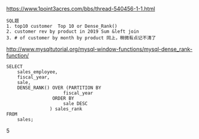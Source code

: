https://www.1point3acres.com/bbs/thread-540456-1-1.html
```
SQL题
1. top10 customer  Top 10 or Dense_Rank()          
2. customer rev by product in 2019 Sum &left join
3. # of customer by month by product 同上，稍微有点记不清了
```


http://www.mysqltutorial.org/mysql-window-functions/mysql-dense_rank-function/           

```
SELECT
    sales_employee,
    fiscal_year,
    sale,
    DENSE_RANK() OVER (PARTITION BY
                     fiscal_year
                 ORDER BY
                     sale DESC
                ) sales_rank
FROM
    sales;
```
5


